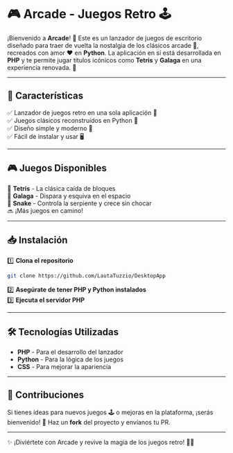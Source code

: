 # 🎮 Arcade - Juegos Retro 🕹️  

¡Bienvenido a **Arcade**! 🎉 Este es un lanzador de juegos de escritorio diseñado para traer de vuelta la nostalgia de los clásicos arcade 🎰, recreados con amor ❤️ en **Python**. La aplicación en sí está desarrollada en **PHP** y te permite jugar títulos icónicos como **Tetris** y **Galaga** en una experiencia renovada. 🚀  

---

## 📌 Características  
✅ Lanzador de juegos retro en una sola aplicación 📂  
✅ Juegos clásicos reconstruidos en Python 🐍  
✅ Diseño simple y moderno 🎨  
✅ Fácil de instalar y usar 🖥️  

---

## 🎮 Juegos Disponibles  
🎲 **Tetris** - La clásica caída de bloques   
🚀 **Galaga** - Dispara y esquiva en el espacio   
🐍 **Snake** - Controla la serpiente y crece sin chocar   
🔜 ¡Más juegos en camino!  

---

## 📥 Instalación  

1️⃣ **Clona el repositorio**  
```bash
git clone https://github.com/LautaTuzzio/DesktopApp
```
2️⃣ **Asegúrate de tener PHP y Python instalados**  
3️⃣ **Ejecuta el servidor PHP**  

---

## 🛠️ Tecnologías Utilizadas  
- **PHP** - Para el desarrollo del lanzador  
- **Python** - Para la lógica de los juegos  
- **CSS** - Para mejorar la apariencia  

---

## 📢 Contribuciones  
Si tienes ideas para nuevos juegos 🕹️ o mejoras en la plataforma, ¡serás bienvenido! 🤝 Haz un **fork** del proyecto y envíanos tu PR.  

---

✨ ¡Diviértete con Arcade y revive la magia de los juegos retro! 🚀👾
